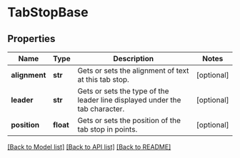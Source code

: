 # TabStopBase

## Properties
Name | Type | Description | Notes
------------ | ------------- | ------------- | -------------
**alignment** | **str** | Gets or sets the alignment of text at this tab stop. | [optional] 
**leader** | **str** | Gets or sets the type of the leader line displayed under the tab character. | [optional] 
**position** | **float** | Gets or sets the position of the tab stop in points. | [optional] 

[[Back to Model list]](../README.md#documentation-for-models) [[Back to API list]](../README.md#documentation-for-api-endpoints) [[Back to README]](../README.md)

